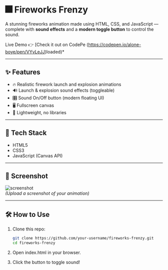 # 🎆 Fireworks Frenzy

A stunning fireworks animation made using HTML, CSS, and JavaScript — complete with **sound effects** and a **modern toggle button** to control the sound.

Live Demo 👉 [Check it out on CodePe   (https://codepen.io/alone-boye/pen/VYvLeJJ)loaded)*

---

## ✨ Features

- 🔥 Realistic firework launch and explosion animations
- 🔊 Launch & explosion sound effects (toggleable)
- 🎛️ Sound On/Off button (modern floating UI)
- 🖥️ Fullscreen canvas
- 🧠 Lightweight, no libraries

---

## 🚀 Tech Stack

- HTML5
- CSS3
- JavaScript (Canvas API)

---

## 📸 Screenshot

![screenshot](./screenshot.png)  
*(Upload a screenshot of your animation)*

---

## 🛠️ How to Use

1. Clone this repo:
   ```bash
   git clone https://github.com/your-username/fireworks-frenzy.git
   cd fireworks-frenzy
2. Open index.html in your browser.

3. Click the button to toggle sound!
